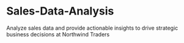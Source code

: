 # Sales-Data-Analysis
Analyze sales data and provide actionable insights to drive strategic business decisions at Northwind Traders
